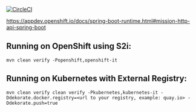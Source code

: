 [![CircleCI](https://circleci.com/gh/snowdrop/rest-http-example/tree/master.svg?style=shield)](https://circleci.com/gh/snowdrop/rest-http-example/tree/master)

https://appdev.openshift.io/docs/spring-boot-runtime.html#mission-http-api-spring-boot

## Running on OpenShift using S2i:

```
mvn clean verify -Popenshift,openshift-it
```

## Running on Kubernetes with External Registry:

```
mvn clean verify clean verify -Pkubernetes,kubernetes-it -Ddekorate.docker.registry=<url to your registry, example: quay.io> -Ddekorate.push=true
```

